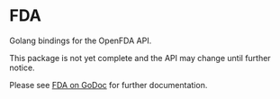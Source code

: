 FDA
===

Golang bindings for the OpenFDA API.

This package is not yet complete and the API may change until further notice.

Please see [FDA on GoDoc](http://godoc.org/github.com/carbocation/fda) for further documentation.